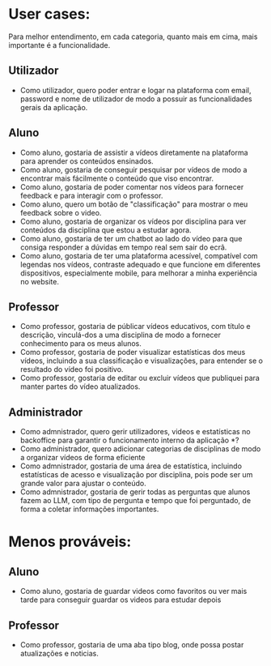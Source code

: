 # User cases:
Para melhor entendimento, em cada categoria, quanto mais em cima, mais importante é a funcionalidade.

## Utilizador
- Como utilizador, quero poder entrar e logar na plataforma com email, password e nome de utilizador de modo a possuir as funcionalidades gerais da aplicação.

## Aluno
- Como aluno, gostaria de assistir a vídeos diretamente na plataforma para aprender os conteúdos ensinados.
- Como aluno, gostaria de conseguir pesquisar por vídeos de modo a encontrar mais fácilmente o conteúdo que viso encontrar.
- Como aluno, gostaria de poder comentar nos vídeos para fornecer feedback e para interagir com o professor.
- Como aluno, quero um botão de "classificação" para mostrar o meu feedback sobre o video.
- Como aluno, gostaria de organizar os vídeos por disciplina para ver conteúdos da disciplina que estou a estudar agora.
- Como aluno, gostaria de ter um chatbot ao lado do vídeo para que consiga responder a dúvidas em tempo real sem sair do ecrâ.
- Como aluno, gostaria de ter uma plataforma acessível, compatível com legendas nos vídeos, contraste adequado e que funcione em diferentes dispositivos, especialmente mobile, para melhorar a minha experiência no website.


## Professor
- Como professor, gostaria de públicar vídeos educativos, com título e descrição, vinculá-dos a uma disciplina de modo a fornecer conhecimento para os meus alunos.
- Como professor, gostaria de poder visualizar estatísticas dos meus vídeos, incluindo a sua classificação e visualizações, para entender se o resultado do vídeo foi positivo.
- Como professor, gostaria de editar ou excluir vídeos que publiquei para manter partes do vídeo atualizados.

## Administrador 
- Como admnistrador, quero gerir utilizadores, videos e estatísticas no backoffice para garantir o funcionamento interno da aplicação *?
- Como administrador, quero adicionar categorias de disciplinas de modo a organizar vídeos de forma eficiente
- Como admnistrador, gostaria de uma área de estatística, incluindo estatísticas de acesso e visualização por disciplina, pois pode ser um grande valor para ajustar o conteúdo.
- Como admnistrador, gostaria de gerir todas as perguntas que alunos fazem ao LLM, com tipo de pergunta e tempo que foi perguntado, de forma a coletar informações importantes.


# Menos prováveis:

## Aluno
- Como aluno, gostaria de guardar videos como favoritos ou ver mais tarde para conseguir guardar os videos para estudar depois

## Professor
- Como professor, gostaria de uma aba tipo blog, onde possa postar atualizações e noticias.
